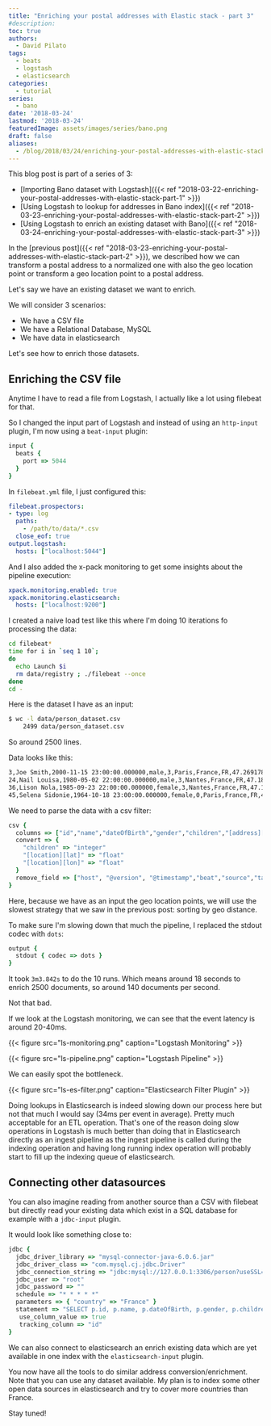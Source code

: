 ```yaml
---
title: "Enriching your postal addresses with Elastic stack - part 3"
#description: 
toc: true
authors:
  - David Pilato
tags:
  - beats
  - logstash
  - elasticsearch
categories:
  - tutorial
series:
  - bano
date: '2018-03-24'
lastmod: '2018-03-24'
featuredImage: assets/images/series/bano.png
draft: false
aliases:
  - /blog/2018/03/24/enriching-your-postal-addresses-with-elastic-stack-part-3/
---
```


This blog post is part of a series of 3:

* [Importing Bano dataset with Logstash]({{< ref "2018-03-22-enriching-your-postal-addresses-with-elastic-stack-part-1" >}})
* [Using Logstash to lookup for addresses in Bano index]({{< ref "2018-03-23-enriching-your-postal-addresses-with-elastic-stack-part-2" >}})
* [Using Logstash to enrich an existing dataset with Bano]({{< ref "2018-03-24-enriching-your-postal-addresses-with-elastic-stack-part-3" >}})

In the [previous post]({{< ref "2018-03-23-enriching-your-postal-addresses-with-elastic-stack-part-2" >}}), we described how we can transform a postal address to a normalized one with also the geo location point or transform a geo location point to a postal address.

Let's say we have an existing dataset we want to enrich.

We will consider 3 scenarios:

* We have a CSV file
* We have a Relational Database, MySQL
* We have data in elasticsearch

Let's see how to enrich those datasets.

<!-- more -->

## Enriching the CSV file

Anytime I have to read a file from Logstash, I actually like a lot using filebeat for that.

So I changed the input part of Logstash and instead of using an `http-input` plugin, I'm now using a `beat-input` plugin:

```ruby
input {
  beats {
    port => 5044
  }
}
```

In `filebeat.yml` file, I just configured this:

```yml
filebeat.prospectors:
- type: log
  paths:
    - /path/to/data/*.csv
  close_eof: true
output.logstash:
  hosts: ["localhost:5044"]
```

And I also added the x-pack monitoring to get some insights about the pipeline execution:

```yml
xpack.monitoring.enabled: true
xpack.monitoring.elasticsearch:
  hosts: ["localhost:9200"]
```

I created a naive load test like this where I'm doing 10 iterations fo processing the data:

```sh
cd filebeat*
time for i in `seq 1 10`;
do
  echo Launch $i
  rm data/registry ; ./filebeat --once
done
cd -
```

Here is the dataset I have as an input:

```sh
$ wc -l data/person_dataset.csv 
    2499 data/person_dataset.csv
```

So around 2500 lines.

Data looks like this:

```txt
3,Joe Smith,2000-11-15 23:00:00.000000,male,3,Paris,France,FR,47.26917867489252,-1.5316220472168889,44000
24,Nail Louisa,1980-05-02 22:00:00.000000,male,3,Nantes,France,FR,47.18584787904486,-1.6181576666034811,44000
36,Lison Nola,1985-09-23 22:00:00.000000,female,3,Nantes,France,FR,47.168657958748916,-1.5826229006751034,44000
45,Selena Sidonie,1964-10-18 23:00:00.000000,female,0,Paris,France,FR,48.82788569687699,2.2706737741614242,75000
```

We need to parse the data with a csv filter:

```ruby
csv {
  columns => ["id","name","dateOfBirth","gender","children","[address][city]","[address][country]","[address][countrycode]","[location][lat]","[location][lon]","[address][zipcode]"]
  convert => {
    "children" => "integer"
    "[location][lat]" => "float"
    "[location][lon]" => "float"
  }
  remove_field => ["host", "@version", "@timestamp","beat","source","tags","offset","prospector","message"]
}
```

Here, because we have as an input the geo location points, we will use the slowest strategy that we saw in the previous post: sorting by geo distance.

To make sure I'm slowing down that much the pipeline, I replaced the stdout codec with `dots`:

```ruby
output {
  stdout { codec => dots }
}
```

It took `3m3.842s` to do the 10 runs.
Which means around 18 seconds to enrich 2500 documents, so around 140 documents per second.

Not that bad.

If we look at the Logstash monitoring, we can see that the event latency is around 20-40ms.

{{< figure src="ls-monitoring.png" caption="Logstash Monitoring" >}}

{{< figure src="ls-pipeline.png" caption="Logstash Pipeline" >}}

We can easily spot the bottleneck.

{{< figure src="ls-es-filter.png" caption="Elasticsearch Filter Plugin" >}}

 Doing lookups in Elasticsearch is indeed slowing down our process here but not that much I would say (34ms per event in average). Pretty much acceptable for an ETL operation. That's one of the reason doing slow operations in Logstash is much better than doing that in Elasticsearch directly as an ingest pipeline as the ingest pipeline is called during the indexing operation and having long running index operation will probably start to fill up the indexing queue of elasticsearch.

## Connecting other datasources

You can also imagine reading from another source than a CSV with filebeat but directly read your existing data which exist in a SQL database for example with a `jdbc-input` plugin.

It would look like something close to:

```ruby
jdbc {
  jdbc_driver_library => "mysql-connector-java-6.0.6.jar"
  jdbc_driver_class => "com.mysql.cj.jdbc.Driver"
  jdbc_connection_string => "jdbc:mysql://127.0.0.1:3306/person?useSSL=false"
  jdbc_user => "root"
  jdbc_password => ""
  schedule => "* * * * *"
  parameters => { "country" => "France" }
  statement => "SELECT p.id, p.name, p.dateOfBirth, p.gender, p.children, a.city, a.country, a.countrycode, a.lat, a.lon, a.zipcode FROM Person p, Address a WHERE a.id = p.address_id AND a.country = :country AND p.id > :sql_last_value"
   use_column_value => true
   tracking_column => "id"
}
```

We can also connect to elasticsearch an enrich existing data which are yet available in one index with the `elasticsearch-input` plugin.

You now have all the tools to do similar address conversion/enrichment. Note that you can use any dataset available.
My plan is to index some other open data sources in elasticsearch and try to cover more countries than France.

Stay tuned!
